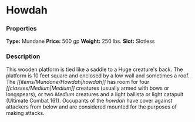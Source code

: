﻿---
Title: "Howdah"
Type: "Mundane"
Price: "500 gp"
Weight: "250 lbs."
Slot: "Slotless"
Description: |
  "This wooden platform is tied like a saddle to a Huge creature's back. The platform is 10 feet square and enclosed by a low wall and sometimes a roof. The howdah has room for four Medium creatures (usually armed with bows or longspears), or two Medium creatures and a light ballista or light catapult (_Ultimate Combat_ 161). Occupants of the howdah have cover against attackers from below and are considered mounted for the purposes of making attacks."
Sources: "['Belkzen, Hold of the Orc Hordes']"
---

# Howdah

### Properties

**Type:** Mundane **Price:** 500 gp **Weight:** 250 lbs. **Slot:** Slotless

### Description

This wooden platform is tied like a saddle to a Huge creature's back. The platform is 10 feet square and enclosed by a low wall and sometimes a roof. The _[[items/Mundane/Howdah|howdah]]_ has room for four _[[classes/Medium|Medium]]_ creatures (usually armed with bows or longspears), or two _Medium_ creatures and a light ballista or light catapult (Ultimate Combat 161). Occupants of the _howdah_ have cover against attackers from below and are considered mounted for the purposes of making attacks.


